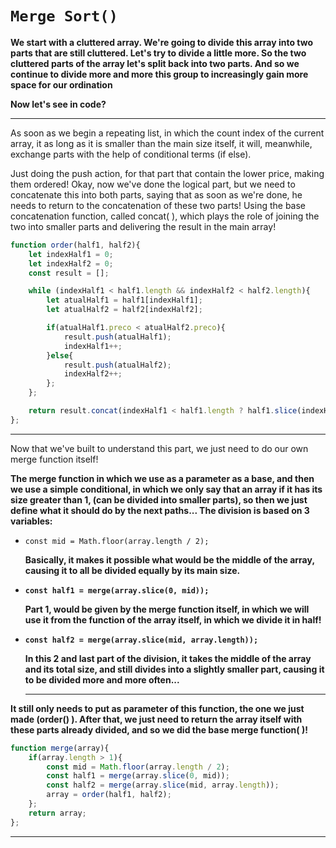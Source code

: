 # ``Merge Sort()``

**We start with a cluttered array. We're going to divide this array into two parts that are still cluttered. Let's try to divide a little more. So the two cluttered parts of the array let's split back into two parts. And so we continue to divide more and more this group to increasingly gain more space for our ordination**

**Now let's see in code?**

---
As soon as we begin a repeating list, in which the count index of the current array, it as long as it is smaller than the main size itself, it will, meanwhile, exchange parts with the help of conditional terms (if else).

Just doing the push action, for that part that contain the lower price, making them ordered! Okay, now we've done the logical part, but we need to concatenate this into both parts, saying that as soon as we're done, he needs to return to the concatenation of these two parts! Using the base concatenation function, called concat( ), which plays the role of joining the two into smaller parts and delivering the result in the main array!

```jsx
function order(half1, half2){
    let indexHalf1 = 0;
    let indexHalf2 = 0;
    const result = [];

    while (indexHalf1 < half1.length && indexHalf2 < half2.length){
        let atualHalf1 = half1[indexHalf1];
        let atualHalf2 = half2[indexHalf2];

        if(atualHalf1.preco < atualHalf2.preco){
            result.push(atualHalf1);
            indexHalf1++;
        }else{
            result.push(atualHalf2);
            indexHalf2++;
        };
    };

    return result.concat(indexHalf1 < half1.length ? half1.slice(indexHalf1) : half2.slice(indexHalf2));
};
```
--- 
Now that we've built to understand this part, we just need to do our own merge function itself!

**The merge function in which we use as a parameter as a base, and then we use a simple conditional, in which we only say that an array if it has its size greater than 1, (can be divided into smaller parts), so then we just define what it should do by the next paths... The division is based on 3 variables:**

- `const mid = Math.floor(array.length / 2);`
    
    **Basically, it makes it possible what would be the middle of the array, causing it to all be divided equally by its main size.**
    
- **`const half1 = merge(array.slice(0, mid));`**
    
    **Part 1, would be given by the merge function itself, in which we will use it from the function of the array itself, in which we divide it in half!**
    
- **`const half2 = merge(array.slice(mid, array.length));`**
    
    **In this 2 and last part of the division, it takes the middle of the array and its total size, and still divides into a slightly smaller part, causing it to be divided more and more often...** 
    
    ---
    

**It still only needs to put as parameter of this function, the one we just made (order() ). After that, we just need to return the array itself with these parts already divided, and so we did the base merge function( )!**

```jsx
function merge(array){
    if(array.length > 1){
        const mid = Math.floor(array.length / 2);
        const half1 = merge(array.slice(0, mid));
        const half2 = merge(array.slice(mid, array.length));
        array = order(half1, half2);
    };
    return array;
};
```

---